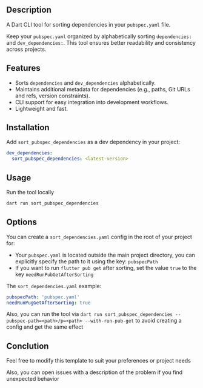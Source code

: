 ## Description

A Dart CLI tool for sorting dependencies in your `pubspec.yaml` file.

Keep your `pubspec.yaml` organized by alphabetically sorting ```dependencies:``` and ```dev_dependencies:```. This tool ensures better readability and consistency across projects.

## Features

- Sorts `dependencies` and `dev_dependencies` alphabetically.
- Maintains additional metadata for dependencies (e.g., paths, Git URLs and refs, version constraints).
- CLI support for easy integration into development workflows.
- Lightweight and fast.

## Installation

Add `sort_pubspec_dependencies` as a dev dependency in your project:
```yaml
dev_dependencies:
  sort_pubspec_dependencies: <latest-version>
```

## Usage

Run the tool locally
```bash
dart run sort_pubspec_dependencies
```

## Options

You can create a `sort_dependencies.yaml` config in the root of your project for:

- Your `pubspec.yaml` is located outside the main project directory, you can explicitly specify the path to it using the key: `pubspecPath`
- If you want to run `flutter pub get` after sorting, set the value `true` to the key `needRunPubGetAfterSorting`

The `sort_dependencies.yaml` example: 
```yaml
pubspecPath: 'pubspec.yaml'
needRunPugGetAfterSorting: true
```

Also, you can run the tool via `dart run sort_pubspec_dependencies --pubspec-path=<path>/p=<path> --with-run-pub-get` to avoid creating a config and get the same effect

## Conclution

Feel free to modify this template to suit your preferences or project needs

Also, you can open issues with a description of the problem if you find unexpected behavior
